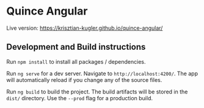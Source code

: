 # Quince Angular

Live version: https://krisztian-kugler.github.io/quince-angular/

## Development and Build instructions

Run `npm install` to install all packages / dependencies.

Run `ng serve` for a dev server. Navigate to `http://localhost:4200/`. The app will automatically reload if you change any of the source files.

Run `ng build` to build the project. The build artifacts will be stored in the `dist/` directory. Use the `--prod` flag for a production build.
